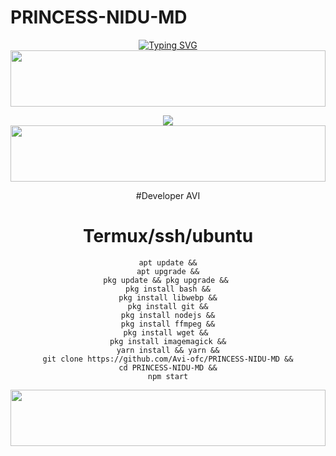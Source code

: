 # PRINCESS-NIDU-MD

<div align="center">


 [![Typing SVG](https://readme-typing-svg.herokuapp.com?font=Rockstar-ExtraBold&color=F01&lines=PRINCESS+NIDU+MD)](https://git.io/typing-svg)
<img src="https://i.imgur.com/dBaSKWF.gif" height="90" width="100%">

<img src="https://files.catbox.moe/023mo2.jpg">

<img src="https://i.imgur.com/dBaSKWF.gif" height="90" width="100%">

#Developer AVI

# Termux/ssh/ubuntu
```
apt update &&
apt upgrade &&
pkg update && pkg upgrade && 
pkg install bash &&
pkg install libwebp &&
pkg install git &&
pkg install nodejs &&
pkg install ffmpeg &&
pkg install wget && 
pkg install imagemagick &&
yarn install && yarn &&
git clone https://github.com/Avi-ofc/PRINCESS-NIDU-MD &&
cd PRINCESS-NIDU-MD &&
npm start
```


<img src="https://i.imgur.com/dBaSKWF.gif" height="90" width="100%">
